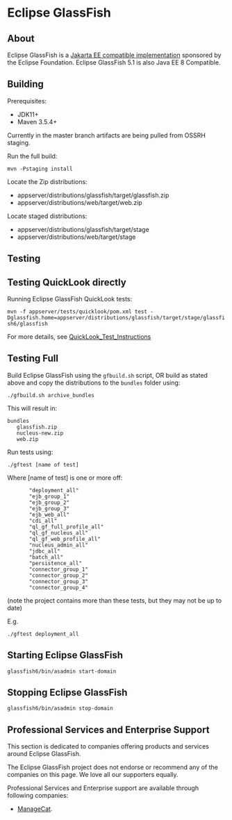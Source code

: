 # Eclipse GlassFish

## About

Eclipse GlassFish is a [Jakarta EE compatible implementation](compatibility)
sponsored by the Eclipse Foundation. Eclipse GlassFish 5.1 is also Java EE 8 Compatible.

Building
--------

Prerequisites:

* JDK11+
* Maven 3.5.4+

Currently in the master branch artifacts are being pulled from OSSRH staging.

Run the full build:

`mvn -Pstaging install`

Locate the Zip distributions:
- appserver/distributions/glassfish/target/glassfish.zip
- appserver/distributions/web/target/web.zip

Locate staged distributions:
- appserver/distributions/glassfish/target/stage
- appserver/distributions/web/target/stage

Testing
--------


Testing QuickLook directly
--------------------------

Running Eclipse GlassFish QuickLook tests:

`mvn -f appserver/tests/quicklook/pom.xml test -Dglassfish.home=appserver/distributions/glassfish/target/stage/glassfish6/glassfish`

For more details, see [QuickLook_Test_Instructions](https://github.com/eclipse-ee4j/glassfish/blob/master/appserver/tests/quicklook/QuickLook_Test_Instructions.html)


Testing Full
------------

Build Eclipse GlassFish using the `gfbuild.sh` script, OR build as stated above and copy the distributions to the `bundles` folder using:

`./gfbuild.sh archive_bundles`

This will result in:

```
bundles
   glassfish.zip	
   nucleus-new.zip
   web.zip
```

Run tests using:

```
./gftest [name of test]
```


Where [name of test] is one or more off:

```
       "deployment_all" 
       "ejb_group_1" 
       "ejb_group_2" 
       "ejb_group_3" 
       "ejb_web_all" 
       "cdi_all" 
       "ql_gf_full_profile_all" 
       "ql_gf_nucleus_all" 
       "ql_gf_web_profile_all"
       "nucleus_admin_all"
       "jdbc_all"
       "batch_all"
       "persistence_all"
       "connector_group_1"
       "connector_group_2"
       "connector_group_3"
       "connector_group_4"
```

(note the project contains more than these tests, but they may not be up to date)

E.g.

```
./gftest deployment_all
```




Starting Eclipse GlassFish
------------------

`glassfish6/bin/asadmin start-domain`

Stopping Eclipse GlassFish
------------------

`glassfish6/bin/asadmin stop-domain`

Professional Services and Enterprise Support
---------------------

This section is dedicated to companies offering products and services around Eclipse GlassFish.

The Eclipse GlassFish project does not endorse or recommend any of the companies on this page. We love all our supporters equally.

Professional Services and Enterprise support are available through following companies:
- [ManageCat](https://www.managecat.com/services-and-support/eclipse-glassfish-enterprise-support).
